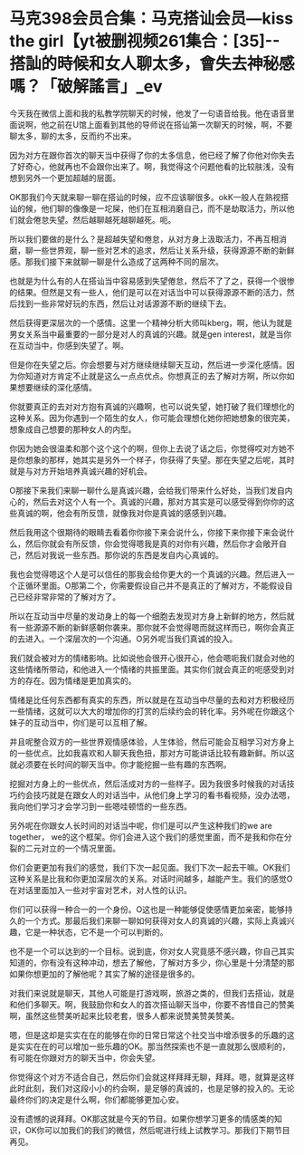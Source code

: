 # 马克398会员合集：马克搭讪会员—kiss the girl【yt被删视频261集合：[35]--搭訕的時候和女人聊太多，會失去神秘感嗎？「破解謠言」_ev

今天我在微信上面和我的私教学院聊天的时候，他发了一句语音给我。他在语音里面说啊，他之前在U馆上面看到其他的导师说在搭讪第一次聊天的时候，啊，不要聊太多，聊的太多，反而约不出来。

因为对方在跟你首次的聊天当中获得了你的太多信息，他已经了解了你他对你失去了好奇心，他就再也不会跟你出来了。啊，我觉得这个问题他看的比较肤浅，没有想到另外一个更加超越的层面。

OK那我们今天就来聊一聊在搭讪的时候，应不应该聊很多。okK一般人在熟视搭讪的候，他们聊的像像是一坨屎，他们在互相消磨自己，而不是劫取活力，所以他们就会倦怠失望。然后越聊越死越聊越死。呃。

所以我们要做的是什么？是超越失望和倦怠，从对方身上汲取活力，不再互相消磨，聊一些世界观，聊一些对艺术的追求，然后让关系升级，获得源源不断的新鲜感。那我们接下来就聊一聊是什么造成了这两种不同的层次。

也就是为什么有的人在搭讪当中容易感到失望倦怠，然后不了了之，获得一个很惨的结果。但然是又有一些人，他们是可以在对话当中可以获得源源不断的活力，然后找到一些非常好玩的东西，然后让对话源源不断的继续下去。

然后获得更深层次的一个感情。这里一个精神分析大师叫kberg，啊，他认为就是男女关系当中最重要的一部分是对人的真诚的兴趣。就是gen interest，就是当你在互动当中，你感到失望了。啊。

但是你在失望之后。你会想要与对方继续继续聊天互动，然后进一步深化感情。因为你知道对方肯定不止就是这么一点点优点。你想真正的去了解对方啊，所以你如果想要继续的深化感情。

你就要真正的去对对方抱有真诚的兴趣啊，也可以说失望，她打破了我们理想化的这种关系。因为你遇到一个陌生的女人，你可能会理想化她你把她想象的很完美，想象成自己想要的那种女人的内型。

你因为她会很温柔和那个这个这个的啊，但你上去说了话之后，你觉得哎对方她不是你想象的那样，她其实是另外一个样子，你获得了失望。那在失望之后呢，其时就是与对方开始培养真诚兴趣的好机会。

O那接下来我们来聊一聊什么是真诚兴趣，会给我们带来什么好处，当我们发自内心的，然后去对这个人有一个。真诚的兴趣，那对方其实是可以感受得到你你的这些真诚的啊，他会有所反馈，就像我对你是真诚的感感到兴趣。

然后我用这个很期待的眼睛去看着你你接下来会说什么，你接下来你接下来会说什么，然后你就会有所反馈，你会觉得嗯我是真的对你有兴趣，然后你才会敞开自己，然后对我说一些东西。那你说的东西是发自内心真诚的。

我也会觉得嗯这个人是可以信任的那我会给你更大的一个真诚的兴趣。然后进入一个正循环里面。O那第二个，你需要假设自己并不是真正的了解对方，不能假设自己已经非常非常的了解对方了。

所以在互动当中尽量的发动身上的每一个细胞去发现对方身上新鲜的地方，然后就有一些源源不断的新鲜感朝你袭来。那你就不会觉得嗯而就这样而已，啊你会真正的去进入。一个深层次的一个沟通。O另外呢当我们真诚的投入。

我们就会被对方的情绪影响。比如说他会很开心很开心，他会嗯呃我们就会对他的这些情绪所带动，和他进入一个情绪的共振里面。其实你们就会真正的呃感受到对方的存在。因为情绪是更加真实的。

情绪是比任何东西都有真实的东西，所以就是在互动当中尽量的去和对方积极经历一些情绪，这就可以大大的增加你的打赏的后续约会的转化率。另外呢在你跟这个妹子的互动当中，你们是可以互相了解。

并且呢整合双方的一些世界观情感体验，人生体验，然后可能会互相学习对方身上的一些优点。比如我喜欢和人聊天我色扭，那对方可能讲话比较有趣新鲜。所以这就必须要在长时间的聊天当中。你才能挖掘一些有趣的东西啊。

挖掘对方身上的一些优点，然后活成对方的一些样子。因为我很多时候我的对话技巧约会技巧就是在跟女人的对话当中，从他们身上学习的看书看视频，没办法嗯，我向他们学习才会学习到一些嗯哇顿悟的一些东西。

另外呢在你跟女人长时间的对话当中呢，你们是可以产生这种我们的we are together， we的这个框架。你们会进入这个我们的感觉里面，而不是我和你在分裂的二元对立的一个情况里面。

你们会更更加有我们的感觉，我们下次一起见面。我们下次一起去干嘛。OK我们这种关系是比我和你更加深层次的关系。对话时间越多，越能产生。我们的感觉O在对话里面加入一些对宇宙对艺术，对人性的认识。

你们可以获得一种合一的一个身份。O这也是一种能够促使感情更加亲密，能够持久的一个方式。那最后我们来聊一聊如何获得对女人的真诚的兴趣，实际上真诚兴趣，它是一种状态，它不是一个可以判断的。

也不是一个可以达到的一个目标。说到底，你对女人究竟感不感兴趣，你自己其实知道的，你有没有这种冲动，想去了解他，了解对方多少，你心里是十分清楚的那如果你想更加的了解他呢？其实了解的途径是很多的。

对我们来说就是聊天，其他人可能是打游戏啊，旅游之类的，但我们去搭讪，就是和他们多聊天。啊，我鼓励你和女人的首次搭讪聊天当中，你要不吝惜自己的赞美啊，虽然这些赞美听起来比较老套，很多人都来说赞美赞美赞美。

嗯，但是这却是实实在在的能够在你的日常日常这个社交当中增添很多的乐趣的这是实实在在的可以增加一些乐趣的OK。那当然探索也不是一直就那么很顺利的，有可能在你跟对方的聊天当中，你会失望。

你觉得这个对方不适合自己，然后你们会就这样拜拜无聊，拜拜。嗯，就算是这样此时此刻，我们对这段小小的约会啊，是足够的真诚的，也是足够的投入的。无论最终你们的决定是什么啊，你们都能够更加心安。

没有遗憾的说拜拜。OK那这就是今天的节目。如果你想学习更多的情感类的知识，OK你可以加我们的我们的微信，然后呢进行线上试教学习。那我们下期节目再见。


